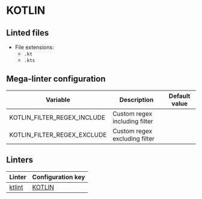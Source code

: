 <!-- markdownlint-disable MD003 MD020 MD033 MD041 -->
<!-- Generated by .automation/build.py, please do not update manually -->
<!-- Instead, update descriptor file at https://github.com/nvuillam/mega-linter/tree/master/megalinter/descriptors/kotlin.yml -->
# KOTLIN

## Linted files

- File extensions:
  - `.kt`
  - `.kts`

## Mega-linter configuration

| Variable | Description | Default value |
| ----------------- | -------------- | -------------- |
| KOTLIN_FILTER_REGEX_INCLUDE | Custom regex including filter |  |
| KOTLIN_FILTER_REGEX_EXCLUDE | Custom regex excluding filter |  |

## Linters

| Linter | Configuration key |
| ------ | ----------------- |
| [ktlint](kotlin_ktlint.md) | [KOTLIN](kotlin_ktlint.md) |
